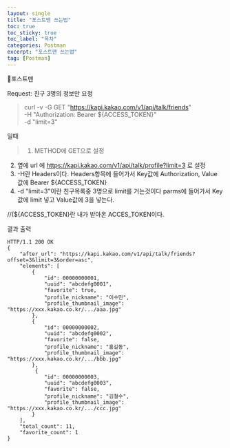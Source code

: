 ```yaml
---
layout: single
title: "포스트맨 쓰는법"
toc: true
toc_sticky: true
toc_label: "목차"
categories: Postman
excerpt: "포스트맨 쓰는법"
tag: [Postman]
---
```


📘포스트맨


Request: 친구 3명의 정보만 요청
>curl -v -G GET "https://kapi.kakao.com/v1/api/talk/friends" \
-H "Authorization: Bearer ${ACCESS_TOKEN}" \
-d "limit=3"



일때

> 1. METHOD에 GET으로 설정
2. 옆에 url 에 https://kapi.kakao.com/v1/api/talk/profile?limit=3 로 설정
3. -H란 Headers이다. Headers항목에 들어가서
   Key값에 Authorization, Value 값에 Bearer ${ACCESS_TOKEN}
4. -d "limit=3"이란 친구목록중 3명으로 limit를 거는것이다
   parms에 들어가서 Key값에 limit 넣고 Value값에 3을 넣는다.

//(${ACCESS_TOKEN}란 내가 받아온 ACCES_TOKEN이다.

결과 출력
```
HTTP/1.1 200 OK
{
    "after_url": "https://kapi.kakao.com/v1/api/talk/friends?offset=3&limit=3&order=asc",
    "elements": [
        {
            "id": 00000000001,
            "uuid": "abcdefg0001",
            "favorite": true,
            "profile_nickname": "이수민",
            "profile_thumbnail_image": "https://xxx.kakao.co.kr/.../aaa.jpg"
        },
        {
            "id": 00000000002,
            "uuid": "abcdefg0002",
            "favorite": false,
            "profile_nickname": "홍길동",
            "profile_thumbnail_image": "https://xxx.kakao.co.kr/.../bbb.jpg"
        },
         {
            "id": 00000000003,
            "uuid": "abcdefg0003",
            "favorite": false,
            "profile_nickname": "김철수",
            "profile_thumbnail_image": "https://xxx.kakao.co.kr/.../ccc.jpg"
        }
    ],
    "total_count": 11,
    "favorite_count": 1
}
```